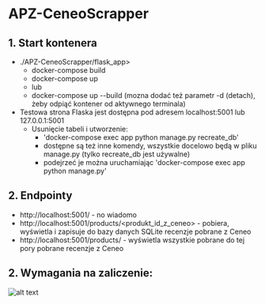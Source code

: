 # APZ-CeneoScrapper

## 1. Start kontenera

- ./APZ-CeneoScrapper/flask_app>
    - docker-compose build
    - docker-compose up
    - lub
    - docker-compose up --build (mozna dodać też parametr -d (detach), żeby odpiąć kontener od aktywnego terminala)
- Testowa strona Flaska jest dostępna pod adresem localhost:5001 lub 127.0.0.1:5001
    - Usunięcie tabeli i utworzenie:
        - 'docker-compose exec app python manage.py recreate_db'
        - dostępne są też inne komendy, wszystkie docelowo będą w pliku manage.py (tylko recreate_db jest używalne)
        - podejrzeć je można uruchamiając 'docker-compose exec app python manage.py'

## 2. Endpointy
- http://localhost:5001/ - no wiadomo
- http://localhost:5001/products/<produkt_id_z_ceneo> - pobiera, wyświetla i zapisuje do bazy danych SQLite 
recenzje pobrane z Ceneo
- http://localhost:5001/products/ - wyświetla wszystkie pobrane do tej pory pobrane recenzje z Ceneo
## 2. Wymagania na zaliczenie:

![alt text](docs/wymagania_na_zjo.png)


